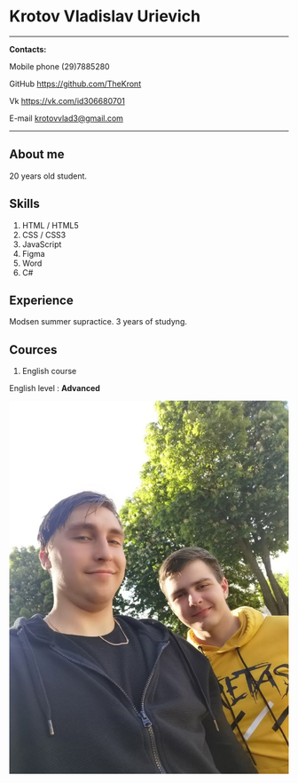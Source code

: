 Krotov Vladislav Urievich
============

-------------------     ----------------------------
__Contacts:__
 
Mobile phone                  (29)7885280   

GitHub                        https://github.com/TheKront

Vk                            https://vk.com/id306680701

E-mail                        krotovvlad3@gmail.com

-------------------     ----------------------------

About me
---------
20 years old student.

Skills
---------
1. HTML / HTML5
2. CSS / CSS3 
3. JavaScript
4. Figma
5. Word
6. C#

Experience
----------
Modsen summer supractice. 3 years of studyng.

Cources
----------
 1. English course

English level
:   **Advanced**


![Me](img/Vlad.jpg)


